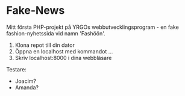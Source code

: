 # Fake-News

Mitt första PHP-projekt på YRGOs webbutvecklingsprogram - en fake fashion-nyhetssida vid namn 'Fashöön'.

1. Klona repot till din dator
2. Öppna en localhost med kommandot ...
3. Skriv localhost:8000 i dina webbläsare

Testare: 
- Joacim?
- Amanda? 


